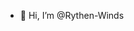 - 👋 Hi, I’m @Rythen-Winds


<!---
Rythen-Winds/Rythen-Winds is a ✨ special ✨ repository because its `README.md` (this file) appears on your GitHub profile.
You can click the Preview link to take a look at your changes.
--->
